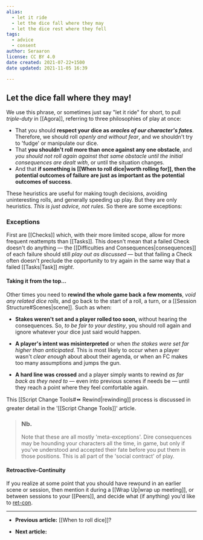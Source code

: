 ```yaml
---
alias:
  - let it ride
  - let the dice fall where they may
  - let the dice rest where they fell
tags:
  - advice
  - consent
author: Seraaron
license: CC BY 4.0
date created: 2021-07-22+1500
date updated: 2021-11-05 16:39

---
```


## Let the dice fall where they may!

We use this phrase, or sometimes just say "let it ride" for short, to pull _triple-duty_ in [[Agora]], referring to three philosophies of play at once:

-   That you should **respect your dice as _oracles of our character's fates_**. Therefore, we should roll _openly and without fear_, and we shouldn't try to 'fudge' or manipulate our dice.
-   That **you shouldn't roll more than once against any one obstacle**, and _you should not roll again against that same obstacle until the initial consequences are dealt with_, or until the situation changes.
-   And that **if something is [[When to roll dice|worth rolling for]], then the potential outcomes of failure are just as important as the potential outcomes of success**.

These heuristics are useful for making tough decisions, avoiding uninteresting rolls, and generally speeding up play. But they are only heuristics. _This is just advice, not rules_. So there are some exceptions:

### Exceptions

First are [[Checks]] which, with their more limited scope, allow for more frequent reattempts than [[Tasks]]. This doesn't mean that a failed Check doesn't do anything — the [[Difficulties and Consequences|consequences]] of each failure should still _play out as discussed_ — but that failing a Check often doesn't preclude the opportunity to try again in the same way that a failed [[Tasks|Task]] _might_.

#### Taking it from the top...

Other times you need to **rewind the whole game back a few moments**, _void any related dice rolls_, and go back to the start of a roll, a turn, or a [[Session Structure#Scenes|scene]]. Such as when:

-   **Stakes weren't set and a player rolled too soon,** without hearing the consequences. So, _to be fair to your destiny_, you should roll again and ignore whatever your dice just said would happen.

-   **A player's intent was misinterpreted** or when _the stakes were set far higher than anticipated_. This is most likely to occur when a player wasn't _clear enough_ about about their agenda, or when an FC makes too many assumptions and jumps the gun.

-   **A hard line was crossed** and a player simply wants to rewind _as far back as they need to_ — even into previous scenes if needs be — until they reach a point where they feel comfortable again.

This [[Script Change Tools#⏪ Rewind|rewinding]] process is discussed in greater detail in the '[[Script Change Tools]]' article.

> ### Nb.
> Note that these are all mostly 'meta-exceptions'. Dire consequences may be hounding your characters all the time, in game, but only if you've understood and accepted their fate before you put them in those positions. This is all part of the 'social contract' of play.

#### Retroactive-Continuity

If you realize at some point that you should have rewound in an earlier scene or session, then mention it during a [[Wrap Up|wrap up meeting]], or between sessions to your [[Peers]], and decide what (if anything) you'd like to [ret-con](https://en.wiktionary.org/wiki/retcon).

---

-   **Previous article:** [[When to roll dice]]?

-   **Next article:**
